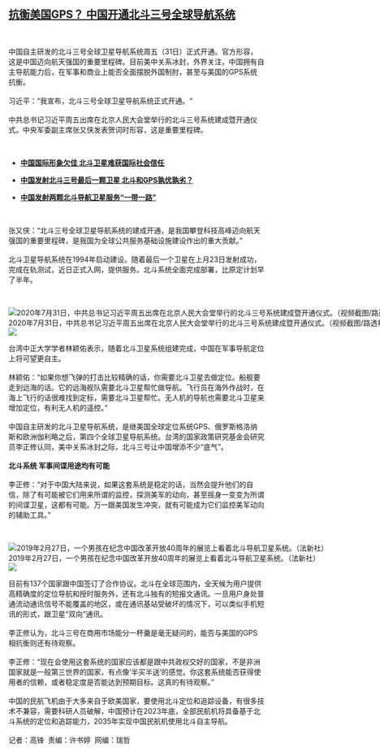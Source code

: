<!--1596196621000-->
[抗衡美国GPS？ 中国开通北斗三号全球导航系统](https://www.rfa.org/mandarin/yataibaodao/junshiwaijiao/gf1-07312020073515.html)
------

<p> </p><p>中国自主研发的北斗三号全球卫星导航系统周五（31日）正式开通。官方形容，这是中国迈向航天强国的重要里程碑。目前美中关系冰封，外界关注，中国拥有自主导航能力后，在军事和商业上能否全面摆脱外国制肘，甚至与美国的GPS系统抗衡。<br/><br/>习近平：“我宣布，北斗三号全球卫星导航系统正式开通。“<br/><br/>中共总书记习近平周五出席在北京人民大会堂举行的北斗三号系统建成暨开通仪式。中央军委副主席张又侠发表贺词时形容，这是重要里程碑。</p><p> </p><ul><li><b><a class="external-link" href="http://www.rfa.org/mandarin/pinglun/zhuzhaoji/zzj-06242020105927.html">中国国际形象欠佳 北斗卫星难获国际社会信任</a></b></li></ul><ul><li><b><a class="external-link" href="http://www.rfa.org/mandarin/yataibaodao/kejiaowen/ex-06232020132847.html">中国发射北斗三号最后一颗卫星 北斗和GPS孰优孰劣？</a></b></li></ul><ul><li><b><a class="external-link" href="http://www.rfa.org/mandarin/Xinwen/5-07292018172401.html">中国发射两颗北斗导航卫星服务“一带一路”</a></b></li></ul><p> </p><p>张又侠：“北斗三号全球卫星导航系统的建成开通，是我国攀登科技高峰迈向航天强国的重要里程碑，是我国为全球公共服务基础设施建设作出的重大贡献。”<br/><br/>北斗卫星导航系统在1994年启动建设。随着最后一个卫星在上月23日发射成功，完成在轨测试，近日正式入网，提供服务。北斗系统全面完成部署，比原定计划早了半年。</p><p> </p><p><div class="image-inline captioned" style="width:1568px;"><div style="width:1568px;"><img alt="2020年7月31日，中共总书记习近平周五出席在北京人民大会堂举行的北斗三号系统建成暨开通仪式。（视频截图/路透社）" src="https://www.rfa.org/mandarin/yataibaodao/junshiwaijiao/gf1-07312020073515.html/gf1ap.jpg" title="2020年7月31日，中共总书记习近平周五出席在北京人民大会堂举行的北斗三号系统建成暨开通仪式。（视频截图/路透社）"/></div><div class="image-caption"><span style="width:1568px;">2020年7月31日，中共总书记习近平周五出席在北京人民大会堂举行的北斗三号系统建成暨开通仪式。（视频截图/路透社）</span><span class="copyright"> </span></div><div id="zoomattribute"><a class="single_image" href="/mandarin/yataibaodao/junshiwaijiao/gf1-07312020073515.html/gf1ap.jpg" title="2020年7月31日，中共总书记习近平周五出席在北京人民大会堂举行的北斗三号系统建成暨开通仪式。（视频截图/路透社）"><img src="/rfa_resources/graphics/icon-zoom.png"/></a></div></div></p><p>台湾中正大学学者林颖佑表示，随着北斗卫星系统组建完成，中国在军事导航定位上将可望更自主。<br/><br/>林颖佑：“如果你想飞弹的打击比较精确的话，你需要北斗卫星去做定位。船舰要走到远海的话。它的远海舰队需要北斗卫星帮忙做导航。飞行员在海外作战时，在海上飞行的话很难找到定标，需要北斗卫星帮忙。无人机的导航也需要北斗卫星来增加定位，有利无人机的遥控。”<br/><br/>中国自主研发的北斗卫星导航系统，是继美国全球定位系统GPS、俄罗斯格洛纳斯和欧洲伽利略之后，第四个全球卫星导航系统。台湾的国家政策研究基金会研究员李正修认同，美中关系冰封之际，北斗三号让中国增添不少“底气”。<br/><br/><b>北斗系统 军事间谍用途均有可能</b><br/><br/>李正修：“对于中国大陆来说，如果这套系统是稳定的话，当然会提升他们的自信，除了有可能被它们用来所谓的监控，探测美军的动向，甚至摇身一变变为所谓的间谍卫星，这都有可能。万一跟美国发生冲突，就有可能成为它们监控美军动向的辅助工具。”</p><p> </p><p><div class="image-inline captioned" style="width:1500px;"><div style="width:1500px;"><img alt="2019年2月27日，一个男孩在纪念中国改革开放40周年的展览上看着北斗导航卫星系统。（法新社）" src="https://www.rfa.org/mandarin/yataibaodao/junshiwaijiao/gf1-07312020073515.html/000_1DY6PW.jpg" title="2019年2月27日，一个男孩在纪念中国改革开放40周年的展览上看着北斗导航卫星系统。（法新社）"/></div><div class="image-caption"><span style="width:1500px;">2019年2月27日，一个男孩在纪念中国改革开放40周年的展览上看着北斗导航卫星系统。（法新社）</span><span class="copyright"> </span></div><div id="zoomattribute"><a class="single_image" href="/mandarin/yataibaodao/junshiwaijiao/gf1-07312020073515.html/000_1DY6PW.jpg" title="2019年2月27日，一个男孩在纪念中国改革开放40周年的展览上看着北斗导航卫星系统。（法新社）"><img src="/rfa_resources/graphics/icon-zoom.png"/></a></div></div></p><p>目前有137个国家跟中国签订了合作协议。北斗在全球范围内，全天候为用户提供高精确度的定位导航和授时服务外，还有北斗独有的短报文通讯。一旦用户身处普通流动通讯信号不能覆盖的地区，或在通讯基站受破坏的情况下，可以类似手机短讯的形式，跟卫星“双向”通讯。<br/><br/>李正修认为，北斗三号在商用市场能分一杯羹是毫无疑问的，能否与美国的GPS相抗衡则还有待观察。<br/><br/>李正修：“现在会使用这套系统的国家应该都是跟中共政权交好的国家，不是非洲国家就是一般第三世界的国家，有点像‘半买半送’的感觉。你这套系统能否获得使用者的信赖，或者稳定度是否能达到预期目标。这真的有待观察。”<br/><br/>中国的民航飞机由于大多来自于欧美国家，要使用北斗定位和追踪设备，有很多技术不兼容，需要科研人员破解，中国预计在2023年底，全部民航机将具备基于北斗系统的定位和追踪能力，2035年实现中国民航机使用北斗自主导航。<br/><br/>记者：高锋  责编：许书婷  网编：瑞哲</p>
